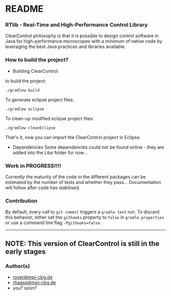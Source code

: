 # README #



### RTlib - Real-Time and High-Performance Control Library ###


ClearControl philosophy is that it is possible to design control software in
Java for high-performance microscopes with a minimum of native code by
leveraging the best Java practices and libraries available. 


### How to build the project? ###

* Building ClearControl:

to build the project:

    ./gradlew build

To generate eclipse project files:

    ./gradlew eclipse

To clean-up modified eclipse project files:

    ./gradlew cleanEclipse

That's it, now you can import the ClearControl project in Eclipse. 


* Dependencies
Some dependencies could not be found online - they are added into the Libs folder for now...

### Work in PROGRESS!!!! ###

Currently the maturity of the code in the different packages can be estimated by the number of tests and whether they pass...
Documentation will follow after code has stabilised.

### Contribution

By default, every call to `git commit` triggers a `gradle test` run. To discard this behavior, either set the `githooks` property to `false` in `gradle.properties` or use a command line flag `-Pgithooks=false`.

---------------------------------------------------
NOTE: This version of ClearControl is still in the early stages
---------------------------------------------------

### Author(s) ###

* royer@mpi-cbg.de
* rhaase@mpi-cbg.de
* you? soon?
